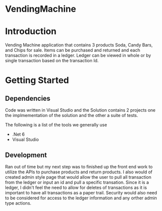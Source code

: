 # VendingMachine
# Introduction 
Vending Machine application that contains 3 products Soda, Candy Bars, and Chips for sale. Items can be purchased and returned and each transaction is recorded in a ledger. Ledger can be viewed in whole or by single transaction based on the transaction Id.

# Getting Started
## Dependencies
Code was written in Visual Studio and the Solution contains 2 projects one the implmementation of the solution and the other a suite of tests.

The following is a list of the tools we generally use
- .Net 6
- Visual Studio

## Development
Ran out of time but my next step was to finished up the front end work to utilize the APIs to purchase products and return products. I also would of created admin style page that would allow the
user to pull all transaction from the ledger or input an id and pull a specific transation. Since it is a ledger, I didn't feel the need to allow for deletes of transactions as it is important to have all transactions as a paper trail.
Security would also need to be considered for access to the ledger information and any orther admin type actions.
  
